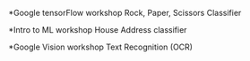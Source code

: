 *Google tensorFlow workshop Rock, Paper, Scissors Classifier

*Intro to ML workshop House Address classifier

*Google Vision workshop Text Recognition (OCR)
